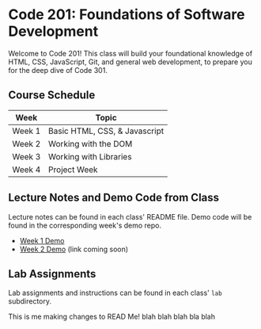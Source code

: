 # Code 201: Foundations of Software Development

Welcome to Code 201! This class will build your foundational knowledge of HTML, CSS, JavaScript, Git, and general web development, to prepare you for the deep dive of Code 301.

## Course Schedule

Week  | Topic
-----------|---------------
Week 1     | Basic HTML, CSS, & Javascript
Week 2     | Working with the DOM
Week 3     | Working with Libraries
Week 4     | Project Week

## Lecture Notes and Demo Code from Class

Lecture notes can be found in each class' README file. Demo code will be found in the corresponding week's demo repo.

- [Week 1 Demo](https://github.com/acl-201d-fall-2017/week1-demo)
- [Week 2 Demo](#) (link coming soon)

## Lab Assignments

Lab assignments and instructions can be found in each class' `lab` subdirectory.





This is me making changes to READ Me!
blah blah blah bla blah
